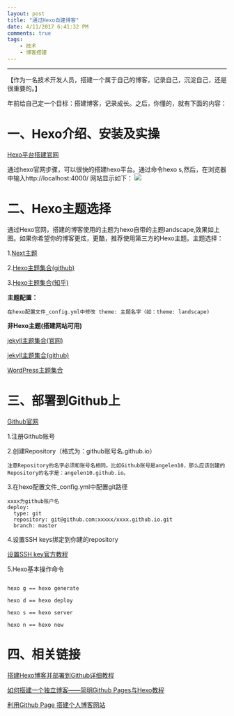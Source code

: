 ```yaml
---
layout: post
title: "通过Hexo自建博客"
date: 4/11/2017 6:41:32 PM 
comments: true
tags: 
	- 技术 
	- 博客搭建
---
```

---
【作为一名技术开发人员，搭建一个属于自己的博客，记录自己，沉淀自己，还是很重要的。】

年前给自己定一个目标：搭建博客，记录成长。之后，你懂的，就有下面的内容：

# 一、Hexo介绍、安装及实操
[Hexo平台搭建官网](https://hexo.io/zh-cn/docs/index.html)

通过hexo官网步骤，可以很快的搭建hexo平台。通过命令hexo s,然后，在浏览器中输入http://localhost:4000/ 网站显示如下：
![](/assets/img/tech_create_blog_record_img01.png)

# 二、Hexo主题选择
通过Hexo官网，搭建的博客使用的主题为hexo自带的主题landscape,效果如上图。如果你希望你的博客更炫，更酷，推荐使用第三方的Hexo主题。主题选择：
<!-- more -->
1.[Next主题](http://theme-next.iissnan.com/)

2.[Hexo主题集合(github)](https://github.com/hexojs/hexo/wiki/Themes)

3.[Hexo主题集合(知乎)](https://www.zhihu.com/question/24422335)

**主题配置：**

```
在hexo配置文件_config.yml中修改 theme: 主题名字（如：theme: landscape)
```

**非Hexo主题(搭建网站可用)**

[jekyll主题集合(官网)](http://jekyllthemes.org/)

[jekyll主题集合(github)](https://github.com/jekyll/jekyll/wiki/Sites)

[WordPress主题集合](https://wordpress.org/themes/)

# 三、部署到Github上
 [Github官网](https://github.com/)

1.注册Github账号

2.创建Repository（格式为：github账号名.github.io）

```
注意Repository的名字必须和账号名相同。比如Github账号是angelen10，那么应该创建的Repository的名字是：angelen10.github.io。
```

3.在hexo配置文件_config.yml中配置git路径

```
xxxx为github账户名
deploy: 
  type: git 
  repository: git@github.com:xxxxx/xxxx.github.io.git
  branch: master
```

4.设置SSH keys绑定到你建的repository

[设置SSH key官方教程](https://help.github.com/articles/generating-a-new-ssh-key-and-adding-it-to-the-ssh-agent/)

5.Hexo基本操作命令

```

hexo g == hexo generate

hexo d == hexo deploy

hexo s == hexo server

hexo n == hexo new

```

# 四、相关链接

[搭建Hexo博客并部署到Github详细教程](http://blog.sina.com.cn/s/blog_4c44643f0102vuju.html)

[如何搭建一个独立博客——简明Github Pages与Hexo教程](http://www.jianshu.com/p/05289a4bc8b2)

[利用Github Page 搭建个人博客网站](http://blog.csdn.net/tzs_1041218129/article/details/53214497)









